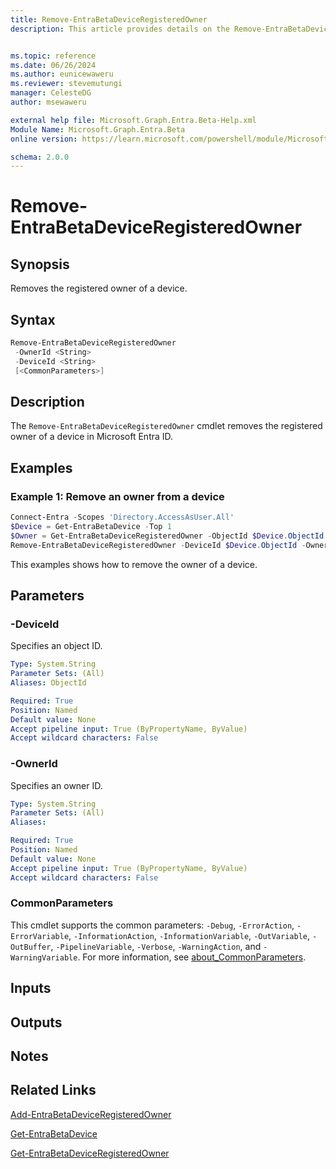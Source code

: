 ```yaml
---
title: Remove-EntraBetaDeviceRegisteredOwner
description: This article provides details on the Remove-EntraBetaDeviceRegisteredOwner command.


ms.topic: reference
ms.date: 06/26/2024
ms.author: eunicewaweru
ms.reviewer: stevemutungi
manager: CelesteDG
author: msewaweru

external help file: Microsoft.Graph.Entra.Beta-Help.xml
Module Name: Microsoft.Graph.Entra.Beta
online version: https://learn.microsoft.com/powershell/module/Microsoft.Graph.Entra.Beta/Remove-EntraBetaDeviceRegisteredOwner

schema: 2.0.0
---
```


# Remove-EntraBetaDeviceRegisteredOwner

## Synopsis

Removes the registered owner of a device.

## Syntax

```powershell
Remove-EntraBetaDeviceRegisteredOwner 
 -OwnerId <String> 
 -DeviceId <String> 
 [<CommonParameters>]
```

## Description

The `Remove-EntraBetaDeviceRegisteredOwner` cmdlet removes the registered owner of a device in Microsoft Entra ID.

## Examples

### Example 1: Remove an owner from a device

```powershell
Connect-Entra -Scopes 'Directory.AccessAsUser.All'
$Device = Get-EntraBetaDevice -Top 1
$Owner = Get-EntraBetaDeviceRegisteredOwner -ObjectId $Device.ObjectId
Remove-EntraBetaDeviceRegisteredOwner -DeviceId $Device.ObjectId -OwnerId $Owner.ObjectId
```

This examples shows how to remove the owner of a device.

## Parameters

### -DeviceId

Specifies an object ID.

```yaml
Type: System.String
Parameter Sets: (All)
Aliases: ObjectId

Required: True
Position: Named
Default value: None
Accept pipeline input: True (ByPropertyName, ByValue)
Accept wildcard characters: False
```

### -OwnerId

Specifies an owner ID.

```yaml
Type: System.String
Parameter Sets: (All)
Aliases:

Required: True
Position: Named
Default value: None
Accept pipeline input: True (ByPropertyName, ByValue)
Accept wildcard characters: False
```

### CommonParameters

This cmdlet supports the common parameters: `-Debug`, `-ErrorAction`, `-ErrorVariable`, `-InformationAction`, `-InformationVariable`, `-OutVariable`, `-OutBuffer`, `-PipelineVariable`, `-Verbose`, `-WarningAction`, and `-WarningVariable`. For more information, see [about_CommonParameters](https://go.microsoft.com/fwlink/?LinkID=113216).

## Inputs

## Outputs

## Notes

## Related Links

[Add-EntraBetaDeviceRegisteredOwner](Add-EntraBetaDeviceRegisteredOwner.md)

[Get-EntraBetaDevice](Get-EntraBetaDevice.md)

[Get-EntraBetaDeviceRegisteredOwner](Get-EntraBetaDeviceRegisteredOwner.md)
